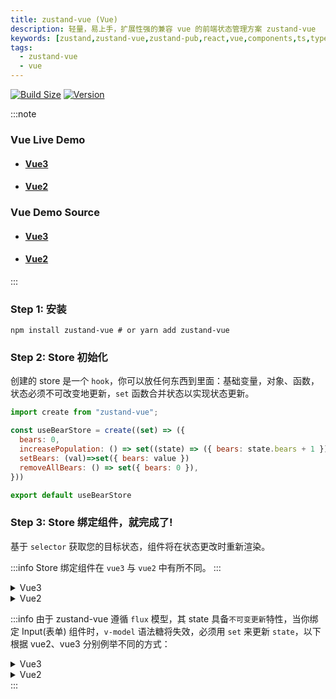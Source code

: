 ```yaml
---
title: zustand-vue (Vue)
description: 轻量，易上手，扩展性强的兼容 vue 的前端状态管理方案 zustand-vue
keywords: [zustand,zustand-vue,zustand-pub,react,vue,components,ts,typescript,跨框架,前端状态管理,share state,share data, js, javascript]
tags:
  - zustand-vue
  - vue
---
```



[![Build Size](https://img.shields.io/bundlephobia/minzip/zustand-vue?label=bundle%20size)](https://bundlephobia.com/result?p=zustand-vue)
[![Version](https://img.shields.io/npm/v/zustand-vue?style=flat)](https://www.npmjs.com/package/zustand-vue)
<!-- [![Downloads](https://img.shields.io/npm/dt/zustand-vue.svg?style=flat)](https://www.npmjs.com/package/zustand-vue) -->

:::note
### Vue Live Demo
- #### [Vue3](https://codesandbox.io/s/sleepy-feynman-fwqhoe?file=/src/components/Action.vue)
- #### [Vue2](https://codesandbox.io/s/strange-agnesi-zzwpzg?file=/src/components/Action.vue)

### Vue Demo Source
- #### [Vue3](https://github.com/AwesomeDevin/zustand-vue/tree/main/demos/vue3)
- #### [Vue2](https://github.com/AwesomeDevin/zustand-vue/tree/main/demos/vue2) 
:::
### Step 1: 安装 
```shell
npm install zustand-vue # or yarn add zustand-vue
```

### Step 2: Store 初始化
创建的 store 是一个 `hook`，你可以放任何东西到里面：基础变量，对象、函数，状态必须不可改变地更新，`set` 函数合并状态以实现状态更新。
```js
import create from "zustand-vue";

const useBearStore = create((set) => ({
  bears: 0,
  increasePopulation: () => set((state) => ({ bears: state.bears + 1 })),
  setBears: (val)=>set({ bears: value })
  removeAllBears: () => set({ bears: 0 }),
}))

export default useBearStore
```

### Step 3: Store 绑定组件，就完成了!
基于 `selector` 获取您的目标状态，组件将在状态更改时重新渲染。 

:::info
Store 绑定组件在 `vue3` 与 `vue2` 中有所不同。
:::

<details>
<summary>Vue3</summary>

#### 选择目标状态：bears
方式1：在 `setup` 中选择状态
```js
<template>
  <div>store.bears: {{ bears }}</div>
</template>
<script setup>
import useBearStore from "./store";
const bears = useBearStore((state) => state.bears)
</script>
```

方式2: 基于 `useBearStore` 初始化 data
```js
<template>
  <div>store.bears: {{ bears }}</div>
</template>
<script>
import useBearStore from "./store";
export default {
  data() {
    return {
      store: useBearStore(),
      bears: useBearStore((state) => state.bears),
    };
  }
};
</script>
```

#### 更新目标状态：bears
- 方式1: 在 `setup` 中触发更新
```js
<script setup lang="ts">
import useBearStore from "./store";
const increasePopulation = useBearStore((state) => state.increasePopulation);
const removeAllBears = useBearStore((state) => state.removeAllBears);
</script>

<template>
  <button @click="increasePopulation">increasePopulation</button>
  <button @click="removeAllBears">removeAllBears</button>
</template>
```

- 方式2: 基于 `store` 初始化 `methods` 触发更新
```js
<script>
import useBearStore from "./store";
const increasePopulation = useBearStore((state) => state.increasePopulation);
const removeAllBears = useBearStore((state) => state.removeAllBears);

export default {
  methods: {
    increasePopulation,
    removeAllBears,
  },
};
</script>

<template>
  <button @click="increasePopulation">increasePopulation</button>
  <button @click="removeAllBears">removeAllBears</button>
</template>

```

- 方式3: 基于 `methods` 调用函数进行更新
```js
<script>
import useBearStore from "./store";

const increase = useBearStore((state) => state.increasePopulation);
const remove = useBearStore((state) => state.removeAllBears);

export default {
  methods: {
    increasePopulation() {
      increase();
    },
    removeAllBears() {
      remove();
    },
  },
};
</script>

<template>
  <button @click="increasePopulation">increasePopulation</button>
  <button @click="removeAllBears">removeAllBears</button>
</template>
```
</details>

<details>
<summary>Vue2</summary>

#### 选择目标状态：bears

:::warning
vue2 环境下，由于兼容性问题，不推荐 `selector`，建议采用 `useBearStore()` 获取状态
:::

```js
<template>
  <div>store.bears: {{ Store.bears }}</div>
</template>

<script>
import useBearStore from "./store";
export default {
  data() {
    return {
      Store: useBearStore(),
    };
  },
};
</script>
```
也可以配合 `computed` 进行使用
```js
<template>
  <div>store.bears: {{ bears }}</div>
</template>

<script>
import useBearStore from "./store";
export default {
  data() {
    return {
      Store: useBearStore(),
    };
  },
  computed: {
    bears() {
      return this.store.bears;
    },
  },
};
</script>
```

#### 更新目标状态：bears

- 方式1: 基于 `store` 初始化 `methods` 触发更新
```js
<script>
import useBearStore from "./store";
const increasePopulation = useBearStore((state) => state.increasePopulation);
const removeAllBears = useBearStore((state) => state.removeAllBears);

export default {
  methods: {
    increasePopulation,
    removeAllBears,
  },
};
</script>

<template>
  <button @click="increasePopulation">increasePopulation</button>
  <button @click="removeAllBears">removeAllBears</button>
</template>
```


- 方式2: 基于 `methods` 调用函数进行更新
```js
<script>
import useBearStore from "./store";

const increase = useBearStore((state) => state.increasePopulation);
const remove = useBearStore((state) => state.removeAllBears);

export default {
  methods: {
    increasePopulation() {
      increase();
    },
    removeAllBears() {
      remove();
    },
  },
};
</script>

<template>
  <button @click="increasePopulation">increasePopulation</button>
  <button @click="removeAllBears">removeAllBears</button>
</template>
```
</details>

:::info
由于 zustand-vue 遵循 `flux` 模型，其 state 具备`不可变更新`特性，当你绑定 Input(表单) 组件时，`v-model` 语法糖将失效，必须用 `set` 来更新 `state`，以下根据 vue2、vue3 分别例举不同的方式：

<details>
<summary>Vue3</summary>

- 方式1
```js
<template>
  <input v-model="bears" @input="handleChange" />
  {/* or <input :bind="bears" @input="handleChange" /> */}
</template>

<script setup>
  import useBearStore from "./store";
  const setBears = useBearStore((state) => state.setBears);
  const handleChange = (e) => { setBears(e.target.value) }
</script>
```

- 方式2
```js
<template>
  <input v-model="bears" @input="handleChange" />
  {/* or <input :bind="bears" @input="handleChange" /> */}
</template>
<script>
import useBearStore from "./store";

const setBears = useBearStore((state) => state.setBears);

export default {
  data() {
    return {
      bears: useBearStore((state) => state.bears),
    };
  },
  methods: {
    handleChange(e){
      setBears(e.target.value)
    }
  }
};
</script>
```
</details>



<details>
<summary>Vue2</summary>

- 方式1
```js
<template>
  <input v-model="bears" />
</template>
<script>
import useBearStore from "./store";

const setBears = useBearStore((state) => state.setBears);

export default {
  data() {
    return {
      store: useBearStore(),
    };
  },
  computed:{
    bears:{
      get(){
        return this.store.bears
      },
      set(val){
        setBears(val)
      }
    }
  }
};
</script>
```

- 方式2
```js
<template>
  <input v-model="store.bears" @input="handleChange" />
  {/* or <input :bind="bears" @input="handleChange" /> */}
</template>
<script>
import useBearStore from "./store";

const setBears = useBearStore((state) => state.setBears);

export default {
  data() {
    return {
      store: useBearStore(),
    };
  },
  methods:{
    handleChange(e){
      setBears(e.target.value)
    }
  }
};
</script>
```
</details>
:::
